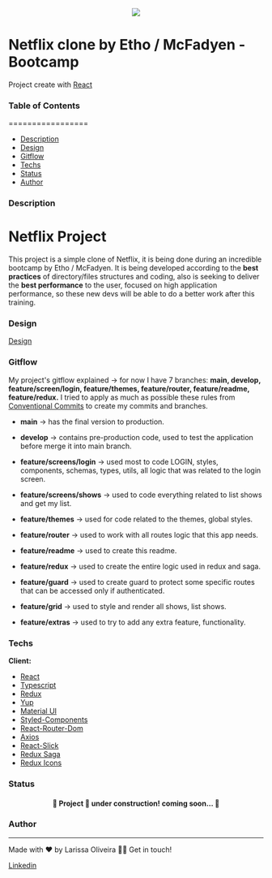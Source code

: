 <p align="center">
  <img src="https://user-images.githubusercontent.com/82476805/171954276-4b4a2bc8-07b6-45a5-8919-29d6b8da7f38.png" />
</p>

# Netflix clone by Etho / McFadyen - Bootcamp

Project create with [React](https://reactjs.org/)

### Table of Contents
=================
   * [Description](#Description)
   * [Design](#Design)
   * [Gitflow](#Gitflow)
   * [Techs](#Techs)
   * [Status](#Status)
   * [Author](#Author)
 
### Description
# Netflix Project
 
This project is a simple clone of Netflix, it is being done during an incredible bootcamp by Etho / McFadyen. 
It is being developed according to the **best practices** of directory/files structures and coding, also is seeking to deliver the **best performance** to the user, focused on high application performance, so these new devs will be able to do a better work after this training.

### Design
[Design](https://xd.adobe.com/view/9a195402-0530-4f98-80ee-8b27b0e10759-cf4a/)

### Gitflow

My project's gitflow explained -> for now I have 7 branches: **main, develop, feature/screen/login, feature/themes, feature/router, feature/readme, feature/redux.**
I tried to apply as much as possible these rules from [Conventional Commits](https://www.conventionalcommits.org/en/v1.0.0/) to create my commits and branches.
 
* **main** -> has the final version to production.

* **develop** -> contains pre-production code, used to test the application before merge it into main branch.

* **feature/screens/login** -> used most to code LOGIN, styles, components, schemas, types, utils, all logic that was related to the login screen.

* **feature/screens/shows** -> used to code everything related to list shows and get my list.

* **feature/themes** -> used for code related to the themes, global styles.

* **feature/router** -> used to work with all routes logic that this app needs.

* **feature/readme** -> used to create this readme.

* **feature/redux** -> used to create the entire logic used in redux and saga.

* **feature/guard** -> used to create guard to protect some specific routes that can be accessed only if authenticated.

* **feature/grid** -> used to style and render all shows, list shows.

* **feature/extras** -> used to try to add any extra feature, functionality.

### Techs

**Client:** 
   * [React](https://reactjs.org/docs/getting-started.html)
   * [Typescript](https://www.typescriptlang.org/docs/)
   * [Redux](https://redux.js.org/tutorials/essentials/part-1-overview-concepts)
   * [Yup](https://github.com/jquense/yup)
   * [Material UI](https://mui.com/pt/material-ui/getting-started/installation/)
   * [Styled-Components](https://styled-components.com/docs)
   * [React-Router-Dom](https://v5.reactrouter.com/web/guides/quick-start)
   * [Axios](https://axios-http.com/docs/intro)
   * [React-Slick](https://react-slick.neostack.com/docs/get-started/)
   * [Redux Saga](https://redux-saga.js.org/)
   * [Redux Icons](https://react-icons.github.io/react-icons)
 
 ### Status
 
 <h4 align="center"> 
	🚧  Project 🚀 under construction! coming soon...  🚧
</h4>

### Author
---
Made with ❤️ by Larissa Oliveira 👋🏽 Get in touch!

<a target="_blank" href="https://www.linkedin.com/in/larissakoliveira/"> Linkedin 
	
</a>
